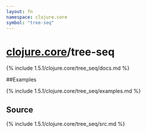 ```yaml
---
layout: fn
namespace: clojure.core
symbol: "tree-seq"
---
```


# [clojure.core](../)/tree-seq

{% include 1.5.1/clojure.core/tree_seq/docs.md %}

##Examples

{% include 1.5.1/clojure.core/tree_seq/examples.md %}
## Source
{% include 1.5.1/clojure.core/tree_seq/src.md %}

